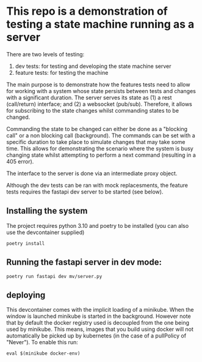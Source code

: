 # This repo is a demonstration of testing a state machine running as a server

There are two levels of testing:
1. dev tests: for testing and developing the state machine server
2. feature tests: for testing the machine

The main purpose is to demonstrate how the features tests need to allow for working with a system whose state persists between tests and changes with a significant duration. The server serves its state as (1) a rest (call/return) interface; and (2) a websocket (pub/sub). Therefore, it allows for subscribing to the state changes whilst commanding states to be changed.

Commanding the state to be changed can either be done as a "blocking call" or a non blocking call (background). The commands can be set with a specific duration to take place to simulate changes that may take some time. This allows for demonstrating the scenario where the system is busy changing state whilst attempting to perform a next command (resulting in a 405 error).

The interface to the server is done via an intermediate proxy object.

Although the dev tests can be ran with mock replacesments, the feature tests requires the fastapi dev server to be started (see below).

## Installing the system
The project requires python 3.10 and poetry to be installed (you can also use the devcontainer supplied)
```
poetry install
```

## Running the fastapi server in dev mode:

```
poetry run fastapi dev mv/server.py
```

## deploying

This devcontainer comes with the implicit loading of a minikube. When the window is launched minikube is started in the background.
However note that by default the docker registry used is decoupled from the one being used by minikube. This means, images that you build
using docker will not automatically be picked up by kubernetes (in the case of a pullPolicy of "Never"). To enable this run:
```
eval $(minikube docker-env)

```
